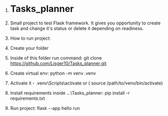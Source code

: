 1. # Tasks_planner

2. Small project to test Flask framework. It gives you opportunity to create task and change it's status or delete it depending on readiness.

3. How to run project:
1. Create your folder
2. Inside of this folder run command: git clone https://github.com/Lisger10/Tasks_planner.git
3. Create virtual env: python -m venv .venv
4. Activate it - .venv\Scripts\activate or (	source /path/to/venv/bin/activate)
5. Install requirements inside ...\Tasks_planner: pip install -r requirements.txt
6. Run project: flask --app hello run
